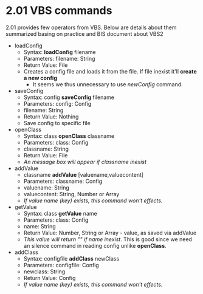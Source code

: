 # 2.01 VBS commands
2.01 provides few operators from VBS. Below are details about them summarized basing on practice and BIS document about VBS2
+ loadConfig
    + Syntax: **loadConfig** filename  
    + Parameters: filename: String
    + Return Value: File  
    + Creates a config file and loads it from the file. If file inexist it'll **create a new config**
        + It seems we thus unnecessary to use *newConfig* command.
+ saveConfig
    + Syntax: config **saveConfig** filename  
    + Parameters: config: Config
    + filename: String
    + Return Value: Nothing  
    + Save config to specific file
+ openClass
    + Syntax: class **openClass** classname  
    + Parameters: class: Config 
    + classname: String
    + Return Value: File  
    + *An message box will appear if classname inexist*
+ addValue
    + classname **addValue** [valuename,valuecontent]  
    + Parameters: classname: Config 
    + valuename: String 
    + valuecontent: String, Number or Array 
    + *If value name (key) exists, this command won't effects.*
+ getValue
    + Syntax: class **getValue** name  
    + Parameters: class: Config 
    + name: String
    + Return Value: Number, String or Array - value, as saved via addValue 
    + *This value will return "" if name inexist*. This is good since we need an silence command in reading config unlike **openClass**.
+ addClass
    + Syntax: configfile **addClass** newClass  
    + Parameters: configfile: Config 
    + newclass: String
    + Return Value: Config  
    + *If value name (key) exists, this command won't effects.*
